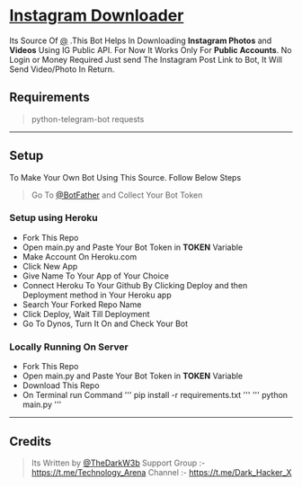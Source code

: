 # [Instagram Downloader](https://t.me/)

Its Source Of [@](https://t.me/) .This Bot Helps In Downloading __Instagram Photos__ and __Videos__ Using IG Public API. For Now It Works Only For **Public Accounts**. No Login or Money Required Just send The Instagram Post Link to Bot, It Will Send Video/Photo In Return.

## Requirements

> python-telegram-bot
> requests

---

## Setup

To Make Your Own Bot Using This Source. Follow Below Steps

> Go To [@BotFather](https://t.me/botfather) and Collect Your Bot Token


### Setup using Heroku

* Fork This Repo
* Open main.py and Paste Your Bot Token in __TOKEN__ Variable
* Make Account On Heroku.com
* Click New App
* Give Name To Your App of Your Choice
* Connect Heroku To Your Github By Clicking Deploy and then Deployment method in Your Heroku app
* Search Your Forked Repo Name
* Click Deploy, Wait Till Deployment
* Go To Dynos, Turn It On and Check Your Bot

### Locally Running On Server

* Fork This Repo
* Open main.py and Paste Your Bot Token in __TOKEN__ Variable
* Download This Repo
* On Terminal run Command
'''
pip install -r requirements.txt
'''
'''
python main.py
'''
---

## Credits

> Its Written by [@TheDarkW3b](https://t.me/TheDarkW3b)
> Support Group :- https://t.me/Technology_Arena
> Channel :- https://t.me/Dark_Hacker_X